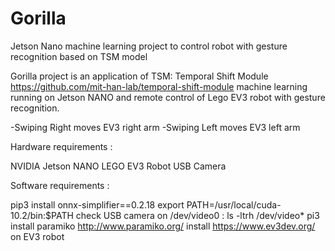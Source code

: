 # Gorilla
Jetson Nano machine learning project to control robot with gesture recognition based on TSM model

Gorilla project is an application of TSM: Temporal Shift Module https://github.com/mit-han-lab/temporal-shift-module machine learning running on Jetson NANO and remote control of Lego EV3 robot with gesture recognition.

-Swiping Right moves EV3 right arm
-Swiping Left moves EV3 left arm

Hardware requirements :

NVIDIA Jetson NANO
LEGO EV3 Robot
USB Camera

Software requirements :

pip3 install onnx-simplifier==0.2.18
export PATH=/usr/local/cuda-10.2/bin:$PATH
check USB camera on /dev/video0 : ls -ltrh /dev/video*
pi3 install paramiko http://www.paramiko.org/
install https://www.ev3dev.org/ on EV3 robot
